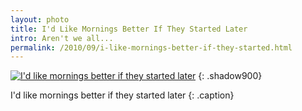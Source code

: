 ```yaml
---
layout: photo
title: I'd Like Mornings Better If They Started Later 
intro: Aren't we all...
permalink: /2010/09/i-like-mornings-better-if-they-started.html
---
```


[![I'd like mornings better if they started later][6]][7]
{: .shadow900}

   [6]: http://lh3.googleusercontent.com/-OCWc0zWaTHw/TlIp2PSgxjI/AAAAAAAACrA/dYQuIfTcu2A/s0/DSC_8542-Edit.jpg (I'd like mornings better if they started later)
   [7]: http://www.flickr.com/photos/fajarnurdiansyah/4950837385/

I'd like mornings better if they started later
{: .caption}
 